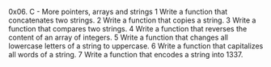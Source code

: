 0x06. C - More pointers, arrays and strings
1 Write a function that concatenates two strings.
2 Write a function that copies a string.
3 Write a function that compares two strings.
4 Write a function that reverses the content of an array of integers.
5 Write a function that changes all lowercase letters of a string to uppercase.
6 Write a function that capitalizes all words of a string.
7 Write a function that encodes a string into 1337.
